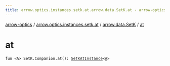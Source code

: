 ```yaml
---
title: arrow.optics.instances.setk.at.arrow.data.SetK.at - arrow-optics
---
```


[arrow-optics](../../index.html) / [arrow.optics.instances.setk.at](../index.html) / [arrow.data.SetK](index.html) / [at](./at.html)

# at

`fun <A> SetK.Companion.at(): `[`SetKAtInstance`](../../arrow.optics.instances/-set-k-at-instance/index.html)`<`[`A`](at.html#A)`>`